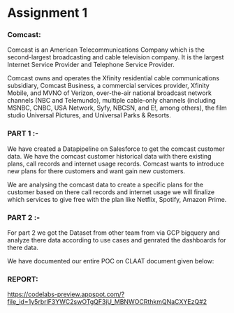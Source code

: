 # Assignment 1

### Comcast:
Comcast is an American Telecommunications Company which is the second-largest broadcasting and cable television company. It is the largest Internet Service Provider and Telephone Service Provider.

Comcast owns and operates the Xfinity residential cable communications subsidiary, Comcast Business, a commercial services provider, Xfinity Mobile, and MVNO of Verizon, over-the-air national broadcast network channels (NBC and Telemundo), multiple cable-only channels (including MSNBC, CNBC, USA Network, Syfy, NBCSN, and E!, among others), the film studio Universal Pictures, and Universal Parks & Resorts.

### PART 1 :-
We have created a Datapipeline on Salesforce to get the comcast customer data. We have the comcast customer historical data with there existing plans, call records and internet usage records. Comcast wants to introduce new plans for there customers and want gain new customers.

We are analysing the comcast data to create a specific plans for the customer based on there call records and internet usage we will finalize which services to give free with the plan like Netflix, Spotify, Amazon Prime.

### PART 2 :-
For part 2 we got the Dataset from other team from via GCP bigquery and analyze there data according to use cases and genrated the dashboards for there data.

We have documented our entire POC on CLAAT document given below:

### REPORT:
https://codelabs-preview.appspot.com/?file_id=1y5rbrlF3YWC2swOTgQF3jU_MBNWOCRthkmQNaCXYEzQ#2
